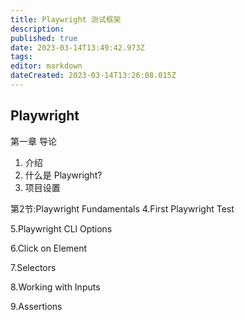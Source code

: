 ```yaml
---
title: Playwright 测试框架
description: 
published: true
date: 2023-03-14T13:49:42.973Z
tags: 
editor: markdown
dateCreated: 2023-03-14T13:26:08.015Z
---
```


## Playwright 

第一章 导论
1. 介绍
2. 什么是 Playwright?
3. 项目设置

第2节:Playwright Fundamentals
4.First Playwright Test

5.Playwright CLl Options

6.Click on Element

7.Selectors

8.Working with Inputs

9.Assertions

